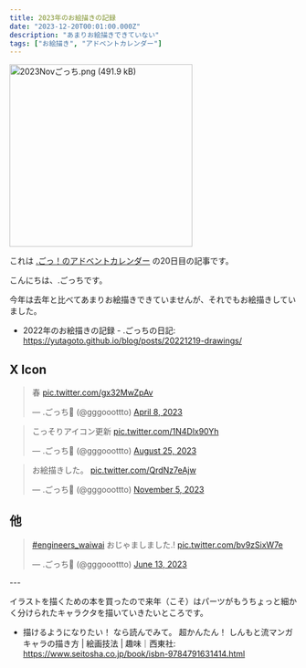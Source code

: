 ```yaml
---
title: 2023年のお絵描きの記録
date: "2023-12-20T00:01:00.000Z"
description: "あまりお絵描きできていない"
tags: ["お絵描き", "アドベントカレンダー"]
---
```


<img width="320" alt="2023Novごっち.png (491.9 kB)" src="/blog/assets/images/posts/20231220-drawings/2023Novごっち.png">

これは [.ごっ！のアドベントカレンダー](https://adventar.org/calendars/9122) の20日目の記事です。

こんにちは、.ごっちです。

今年は去年と比べてあまりお絵描きできていませんが、それでもお絵描きしていました。

- 2022年のお絵描きの記録 - .ごっちの日記: https://yutagoto.github.io/blog/posts/20221219-drawings/

## X Icon

<blockquote class="twitter-tweet"><p lang="ja" dir="ltr">春 <a href="https://t.co/gx32MwZpAv">pic.twitter.com/gx32MwZpAv</a></p>&mdash; .ごっち📝 (@gggooottto) <a href="https://twitter.com/gggooottto/status/1644515451106660352?ref_src=twsrc%5Etfw">April 8, 2023</a></blockquote>

<blockquote class="twitter-tweet"><p lang="ja" dir="ltr">こっそりアイコン更新 <a href="https://t.co/1N4Dlx90Yh">pic.twitter.com/1N4Dlx90Yh</a></p>&mdash; .ごっち📝 (@gggooottto) <a href="https://twitter.com/gggooottto/status/1695102266431393860?ref_src=twsrc%5Etfw">August 25, 2023</a></blockquote>

<blockquote class="twitter-tweet"><p lang="ja" dir="ltr">お絵描きした。 <a href="https://t.co/QrdNz7eAjw">pic.twitter.com/QrdNz7eAjw</a></p>&mdash; .ごっち📝 (@gggooottto) <a href="https://twitter.com/gggooottto/status/1721195930396021066?ref_src=twsrc%5Etfw">November 5, 2023</a></blockquote>

## 他

<blockquote class="twitter-tweet"><p lang="ja" dir="ltr"><a href="https://twitter.com/hashtag/engineers_waiwai?src=hash&amp;ref_src=twsrc%5Etfw">#engineers_waiwai</a> おじゃましました.! <a href="https://t.co/bv9zSixW7e">pic.twitter.com/bv9zSixW7e</a></p>&mdash; .ごっち📝 (@gggooottto) <a href="https://twitter.com/gggooottto/status/1668654381326282753?ref_src=twsrc%5Etfw">June 13, 2023</a></blockquote>
---

イラストを描くための本を買ったので来年（こそ）はパーツがもうちょっと細かく分けられたキャラクタを描いていきたいところです。

- 描けるようになりたい！ なら読んでみて。  超かんたん！ しんもと流マンガキャラの描き方 | 絵画技法 | 趣味｜西東社: https://www.seitosha.co.jp/book/isbn-9784791631414.html
